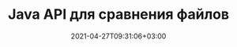 ---
############################# Static ############################
layout: "product"
date: 2021-04-27T09:31:06+03:00
draft: false

product: "Comparison"
product_tag: "comparison"
platform: "Java"
platform_tag: "java"

############################# Head ############################
head_title: "API сравнения документов Java | Сравните текст и стиль PDF Word Excel HTML"
head_description: "API сравнения документов Java для сравнения и объединения файлов Word Excel PPTX OpenOffice, Web, PDF, AutoCAD и других форматов. Сравнивайте документы с отслеживанием изменений."

############################# Header ############################
title: "Java API для сравнения файлов"
description: "Создавайте приложения Java для эффективного сравнения содержимого файлов на предмет различий во всех стандартных форматах документов и изображений."
button:
    enable: true
    icon: "fas fa-arrow-down"
    label: "Скачать бесплатную пробную версию"
    link: "https://downloads.groupdocs.com/comparison/java"

############################# SubMenu ############################
submenu:
    enable: true
    
    left:
        img_alt: "GroupDocs.Comparison for Java"
        image: "https://www.groupdocs.cloud/templates/groupdocs/images/product-logos/groupdocs-comparison-java.png"
        product: "GroupDocs.Comparison"
        platform: "Java"

    middle:
        button:
            # button loop
            - link: "#overview"
              text: "Обзор"

            # button loop
            - link: "#features"
              text: "Функции"

            # button loop
            - link: "#support"
              text: "Поддерживать"

            # button loop
            - link: "https://products.groupdocs.app/comparison"
              text: "Живая демонстрация"

            # button loop
            - link: "https://purchase.groupdocs.com/pricing/comparison/java"
              text: "Цены"

    right:
        link_download: "https://downloads.groupdocs.com/comparison"
        link_learn: "https://docs.groupdocs.com/comparison/java/"
        link_buy: "https://purchase.groupdocs.com"

############################# Overview ############################
overview:
    enable: true
    example_image: "/comparison/comparison-example.png"
    content: |
      
    more_overview:
      # more_overview_loop
      - title: "Что такое GroupDocs.Comparison for Java"
        content: "GroupDocs.Comparison for Java — это наиболее гибкий и простой в использовании API, который поможет вам разрабатывать приложения для сравнения документов в среде Java. Средство проверки различий и API слияния документов позволяют обнаруживать изменения и различия в содержании, а также в стиле текста между схожими форматами документов."

      # more_overview_loop
      - title: "Поддерживаемые форматы"
        content: "Библиотека GroupDocs.Comparison поддерживает обнаружение различий как в содержимом, так и в стиле текста между популярными форматами изображений и документов, такими как PDF, HTML, электронная почта Outlook, документы Microsoft Office Word, электронные таблицы Excel, презентации PowerPoint, OneNote, диаграммы Visio, тексты, png , gif и bmp изображения, а также сотни других форматов."
        
      # more_overview_loop
      - title: "Возможности сравнения"
        content: "Сравнение может быть выполнено для обнаружения изменений в содержании слов, абзацев, таблиц или диаграмм и их стилей и предоставит вам документ сравнения, в котором перечислены сводные различия, их количество и типологическая принадлежность. GroupDocs.Comparison for Java может легко извлекать основную информацию об исходном документе, сравнивать и сохранять простые, защищенные паролем и зашифрованные документы различных форматов через файл или поток данных."
        
      # more_overview_loop
      - title: "Документация и примеры"
        content: "Уже есть много документации по использованию библиотеки Comparison на разных платформах с примерами кода, поэтому вам не придется долго думать, как работать с GroupDocs.Comparison для API Java в вашем приложении."
        
      # more_overview_loop
      - title: "Совместимость"
        content: "GroupDocs.Comparison for Java не требует установки какого-либо внешнего программного обеспечения в системе. Он совместим со всеми версиями Java и поддерживает популярные операционные системы (Windows, Linux, MacOS), поддерживающие среду выполнения Java."
    examples:
      enable: true
      
    more_feature:
      # more_feature_loop
      - title: "Легко сравнивайте документы с помощью Java API"
        content: |
          С помощью API GroupDocs.Comparison for Java вы можете легко сравнивать документы поддерживаемых форматов, чтобы находить различия между ними. В следующем примере показано, как сравнить два документа Microsoft Word с помощью Java:
          
          ```java
          try (Comparer comparer = new Comparer("D:\\source.pdf")) {
              comparer.add("D:\\target.pdf");
              comparer.compare("D:\\result.pdf");
          }
          ```
      # more_feature_loop
      - title: "Укажите уровень детализации сравнения"
        content: "GroupDocs.Comparison for Java позволяет сравнивать документы на трех уровнях. Вы можете установить низкую интенсивность сравнения (сравнивать текст пословно с точностью для сетки изображения = 50), среднюю (сравнивать текст посимвольно с точностью для сетки изображения = 100) или высокую (сравнивать текст посимвольно с точностью для изображения). сетка = 150)."

      # more_feature_loop
      - title: "Сравнить стиль текста"
        content: "Помимо содержимого документа, API GroupDocs.Comparison for Java также позволяет сравнивать стиль текста.

        Название шрифта, размер, цвет, стиль (жирный, курсив, подчеркивание, маленькие прописные буквы и гиперссылки) и, если применимо, нижний цвет также можно сравнить, чтобы проверить разницу между сравниваемыми документами при сравнении слов и символов.  

        Для сравнения абзацев также можно сравнить выравнивание, отступ (отступ слева, отступ справа), интервал (пробел после, пробел перед), отступ первой строки и межстрочный интервал.  

        Аналогичным образом, где это применимо, другие разделы страницы также можно сравнивать через API GroupDocs.Comparison for Java. Разделы включают расстояние нижнего колонтитула, поля страницы (слева, справа, сверху и снизу), высоту страницы, ориентацию страницы, цвет границы и ширину линии."
      
    tabs:
      enable: true
      
      ## TAB ONE ##
      tab_one:
        description: |
          Ниже приведен обзор GroupDocs.Comparison for Java:
      
        right:
          enable: true
          icon: "fab fa-html5"
          title: "Обзор"
          content: |
            * Сравните содержание и стили
            * Получить сравнительную сводку
            * Принять/отклонить изменения в Word
            * Объединить и сравнить файлы из 3 слов
            * Поддержка потоков
            * Обнаружение типа файла через поток
            * Сравнить защищенные файлы
            * Сравнить зашифрованные файлы
            * Сохранить сравнение как изображение
            * Сравнить конкретную страницу в Word
            * Сравнить водяные знаки в PDF
            * Применить/отменить изменения
      
      ## TAB TWO ##
      tab_two:
        description: |
          GroupDocs.Comparison for Java поддерживает все популярные [форматы файлов документов](https://docs.groupdocs.com/comparison/java/supported-document-formats/), включая: Microsoft Office, изображения, диаграммы и многое другое. .
        left:
          enable: true
          table:
            # table loop
            - title: "Microsoft Office"
              content: |
                * **Word:** [DOC](https://products.groupdocs.com/comparison/java/doc/), [DOCX](https://products.groupdocs.com/comparison/java/docx/), [DOCM](https://products.groupdocs.com/comparison/java/docm/), [DOT](https://products.groupdocs.com/comparison/java/dot/), [DOTX](https://products.groupdocs.com/comparison/java/dotx/), [DOTM](https://products.groupdocs.com/comparison/java/dotm/), [RTF](https://products.groupdocs.com/comparison/java/rtf/), [TXT](https://products.groupdocs.com/comparison/java/txt/)
                * **Excel:** [XLS](https://products.groupdocs.com/comparison/java/xls/), [XLSX](https://products.groupdocs.com/comparison/java/xlsx/), [XLSM](https://products.groupdocs.com/comparison/java/xlsm/), [XLSB](https://products.groupdocs.com/comparison/java/xlsb/), [XLTM](https://products.groupdocs.com/comparison/java/xltm/), [XLT](https://products.groupdocs.com/comparison/java/xlt/), [XLTM](https://products.groupdocs.com/comparison/java/xltm/), [XLTX](https://products.groupdocs.com/comparison/java/xltx/), [XLAM](https://products.groupdocs.com/comparison/java/xlam/), [SXC](https://products.groupdocs.com/comparison/java/sxc/), [SpreadsheetML](https://products.groupdocs.com/comparison/java/xml/)
                * **PowerPoint:** [PPT](https://products.groupdocs.com/comparison/java/ppt/), [PPTX](https://products.groupdocs.com/comparison/java/pptx/), [PPS](https://products.groupdocs.com/comparison/java/pps/), [PPSX](https://products.groupdocs.com/comparison/java/ppsx/), [PPSM](https://products.groupdocs.com/comparison/java/ppsm/), [POT](https://products.groupdocs.com/comparison/java/pot/), [POTM](https://products.groupdocs.com/comparison/java/potm/), [POTX](https://products.groupdocs.com/comparison/java/potx/), [PPTM](https://products.groupdocs.com/comparison/java/pptm/)
                * **Visio:** [VSD](https://products.groupdocs.com/comparison/java/vsd/), [VDX](https://products.groupdocs.com/comparison/java/vdx/), [VSS](https://products.groupdocs.com/comparison/java/vss/), [VSSX](https://products.groupdocs.com/comparison/java/vssx/), [VSX](https://products.groupdocs.com/comparison/java/vsx/), [VST](https://products.groupdocs.com/comparison/java/vst/), [VSTX](https://products.groupdocs.com/comparison/java/vstx/), [VTX](https://products.groupdocs.com/comparison/java/vtx/), [VSDX](https://products.groupdocs.com/comparison/java/vsdx/), [VDW](https://products.groupdocs.com/comparison/java/vdw/), [VSTM](https://products.groupdocs.com/comparison/java/vstm/), [VSSM](https://products.groupdocs.com/comparison/java/vssm/), [VSDM](https://products.groupdocs.com/comparison/java/vsdm/)
                * **Outlook:** [MSG](https://products.groupdocs.com/comparison/java/msg/), [EML](https://products.groupdocs.com/comparison/java/eml/), [EMLX](https://products.groupdocs.com/comparison/java/emlx/), [PST](https://products.groupdocs.com/comparison/java/pst/), [OST](https://products.groupdocs.com/comparison/java/ost/)
                * **OneNote:** [ONE](https://products.groupdocs.com/comparison/java/one/)

        right:
          enable: true
          table:
            # table loop
            - title: "Другие форматы"
              content: |
                * **Языки программирования**: [CS](https://products.groupdocs.com/comparison/java/cs/), [Java](https://products.groupdocs.com/comparison/java/java/), [CPP](https://products.groupdocs.com/comparison/java/cpp/), [JS](https://products.groupdocs.com/comparison/java/js/), [PY](https://products.groupdocs.com/comparison/java/py/), [RB](https://products.groupdocs.com/comparison/java/rb/), [PL](https://products.groupdocs.com/comparison/java/pl/), [ASM](https://products.groupdocs.com/comparison/java/asm/), [GROOVY](https://products.groupdocs.com/comparison/java/groovy/), [JSON](https://products.groupdocs.com/comparison/java/json/), [PHP](https://products.groupdocs.com/comparison/java/php/), [SQL](https://products.groupdocs.com/comparison/java/sql/), [LOG](https://products.groupdocs.com/comparison/java/log/), [DIFF](https://products.groupdocs.com/comparison/java/diff/), [LESS](https://products.groupdocs.com/comparison/java/less/), [SCALA](https://products.groupdocs.com/comparison/java/scala/)
                * **OpenDocument**: [ODT](https://products.groupdocs.com/comparison/java/odt/), [OTT](https://products.groupdocs.com/comparison/java/ott/), [ODS](https://products.groupdocs.com/comparison/java/ods/), [ODP](https://products.groupdocs.com/comparison/java/odp/), [OTP](https://products.groupdocs.com/comparison/java/otp/)
                * **Portable**: [PDF](https://products.groupdocs.com/comparison/java/pdf/), [MOBI](https://products.groupdocs.com/comparison/java/mobi/)
                * **AutoCAD**: [DXF](https://products.groupdocs.com/comparison/java/dxf/), [DWG](https://products.groupdocs.com/comparison/java/dwg/)
                * **Email**: [EML](https://products.groupdocs.com/comparison/java/eml/), [EMLX](https://products.groupdocs.com/comparison/java/emlx/), [MSG](https://products.groupdocs.com/comparison/java/msg/)
                * **Images**: [JPEG](https://products.groupdocs.com/comparison/java/jpeg/), [BMP](https://products.groupdocs.com/comparison/java/bmp/), [PNG](https://products.groupdocs.com/comparison/java/png/), [GIF](https://products.groupdocs.com/comparison/java/gif/), [DCM](https://products.groupdocs.com/comparison/java/dcm/), [DICOM](https://products.groupdocs.com/comparison/java/dicom/), [DjVu](https://products.groupdocs.com/comparison/java/djvu/)
                * **Web**: [HTM](https://products.groupdocs.com/comparison/java/htm/), [HTML](https://products.groupdocs.com/comparison/java/html/), [MHTML](https://products.groupdocs.com/comparison/java/mhtml/)
                * **Text**: [TXT](https://products.groupdocs.com/comparison/java/txt/)

      ## TAB THREE ##
      tab_three:
        description: |
          GroupDocs.Comparison for Java поддерживает следующие операционные системы, платформы и менеджеры пакетов:
      
        left:
          enable: true
          table:
            # table loop
            - icon: "fab fa-windows"
              title: "Операционные системы"
              content: |
                * Microsoft Windows Desktop
                * Microsoft Windows Server
                * Linux
                * MacOS

            # table loop
            - icon: "fas fa-code"
              title: "Поддерживаемые платформы"
              content: |
                * Java 7 (1.7) или выше

        right:
          enable: true
          table:
            
            # table loop
            - icon: "fas fa-cogs"
              title: "Среды разработки"
              content: |
                * NetBeans
                * IntelliJ IDEA
                * Eclipse
            # table loop
            - icon: "fas fa-tools"
              title: "Инструмент автоматизации сборки"
              content: |
                * Maven

############################# Features ############################
features:
    enable: true
    title: "GroupDocs.Comparison for Java Возможности"

    feature:
      # feature loop
      - icon: "fas fa-copy"
        content: "[Сравните и определите изменения как в содержании, так и в стиле текста](https://docs.groupdocs.com/comparison/java/compare-documents/)"

      # feature loop
      - icon: "fas fa-eye"
        content: "[Сохранить сводный список сравнения сравниваемых документов](https://docs.groupdocs.com/comparison/java/get-extended-information-on-the-summary-page/)"

      # feature loop
      - icon: "fas fa-bolt"
        content: "[Сравнение определенных страниц документов Word](https://docs.groupdocs.com/comparison/java/accept-or-reject-detected-changes/)"
      
      # feature loop
      - icon: "fas fa-file-powerpoint"
        content: "[Объедините до 3 файлов Microsoft Word для сравнения с поддержкой «Отслеживать изменения»](https://docs.groupdocs.com/comparison/java/compare-multiple-documents-with-specific-compare-settings/)"

      # feature loop
      - icon: "fas fa-code"
        content: "[Легко определить, какие изменения происходят из какого документа во время сравнения](https://docs.groupdocs.com/comparison/java/get-list-of-changes/)"

      # feature loop
      - icon: "fas fa-cloud"
        content: "[Поддержка чтения исходных документов и отправки результирующего документа через потоки.](https://docs.groupdocs.com/comparison/java/load-file-from-stream/)"

      # feature loop
      - icon: "fas fa-remove-format"
        content: "[Определить тип формата файла при выборке из потока](https://docs.groupdocs.com/comparison/java/get-file-info/)"

      # feature loop
      - icon: "fas fa-comment-slash"
        content: "[Сравнить документы, защищенные паролем](https://docs.groupdocs.com/comparison/java/load-password-protected-documents/)"

      # feature loop
      - icon: "fas fa-location-arrow"
        content: "[Сохранить результат сравнения как изображение](https://docs.groupdocs.com/comparison/java/generate-document-pages-preview/)"

      # feature loop
      - icon: "fas fa-border-all"
        content: "[Сравните различные форматы файлов как изображения](https://docs.groupdocs.com/comparison/java/generate-document-pages-preview/)"

      # feature loop
      - icon: "fas fa-wrench"
        content: "[Сравните водяные знаки в PDF-документах](https://docs.groupdocs.com/comparison/java/how-to-spot-photos-differences-in-java-or-kotlin/)"

      # feature loop
      - icon: "fas fa-columns"
        content: "[Сравнить документы из файла или потока и отправить результирующий документ через поток или файл](https://docs.groupdocs.com/comparison/java/load-file-from-stream/)"

      # feature loop
      - icon: "fas fa-file-word"
        content: "[Принять или отменить изменения после сравнения файлов Word, PDF или Excel](https://docs.groupdocs.com/comparison/java/accept-or-reject-detected-changes/)"

      # feature loop
      - icon: "fas fa-envelope"
        content: "[Сравнить зашифрованные документы через файл или поток](https://docs.groupdocs.com/comparison/java/load-file-from-stream/)"

      # feature loop
      - icon: "fas fa-print"
        content: "[Вариант дозированного лицензирования для операций сравнения](https://docs.groupdocs.com/comparison/java/evaluation-limitations-and-licensing-of-groupdocs-comparison/)"

      # feature loop
      - icon: "fas fa-file-archive"
        content: "[Выделение текста для отмеченных изменений при сравнении документов PDF, Word, Excel, PowerPoint и Note](https://docs.groupdocs.com/comparison/java/customize-changes-styles/)"

      # feature loop
      - icon: "fas fa-lock"
        content: "[Рассчитать правильные координаты изменений в PDF, слайдах и диаграммах PowerPoint](https://docs.groupdocs.com/comparison/java/get-changes-coordinates/)"

      # feature loop
      - icon: "fas fa-file-code"
        content: "[Сравнение нескольких (более двух) PDF-документов, Excel, OneNote, диаграмм, электронных писем и текстовых документов](https://docs.groupdocs.com/comparison/java/compare-multiple-documents/)"
      
      # feature loop
      - icon: "fas fa-fill-drip"
        content: "[Сравните верхний и нижний колонтитулы поддерживаемых форматов файлов](https://docs.groupdocs.com/comparison/net/how-to-select-options-for-flexible-comparing/)"

      # feature loop
      - icon: "fas fa-file-excel"
        content: "[Сравнивайте документы и сохраняйте страницы документов разных форматов в виде изображений](https://docs.groupdocs.com/comparison/java/generate-document-pages-preview/)"


############################# Support ############################
support:
    enable: true

############################# Solutions ############################
solutions:
    enable: true
    title: "GroupDocs.Comparison предлагает API-интерфейсы просмотра документов для других популярных сред разработки."

    solution:
        # solution loop
        - img_alt: "GroupDocs.Comparison for .NET"
          image: "https://www.groupdocs.cloud/templates/groupdocs/images/product-logos/groupdocs-comparison-net.png"
          product: "GroupDocs.Comparison"
          platform: ".NET"
          link: "/comparison/net/"

############################# Back to top ###############################
back_to_top:
  enable: true
---
